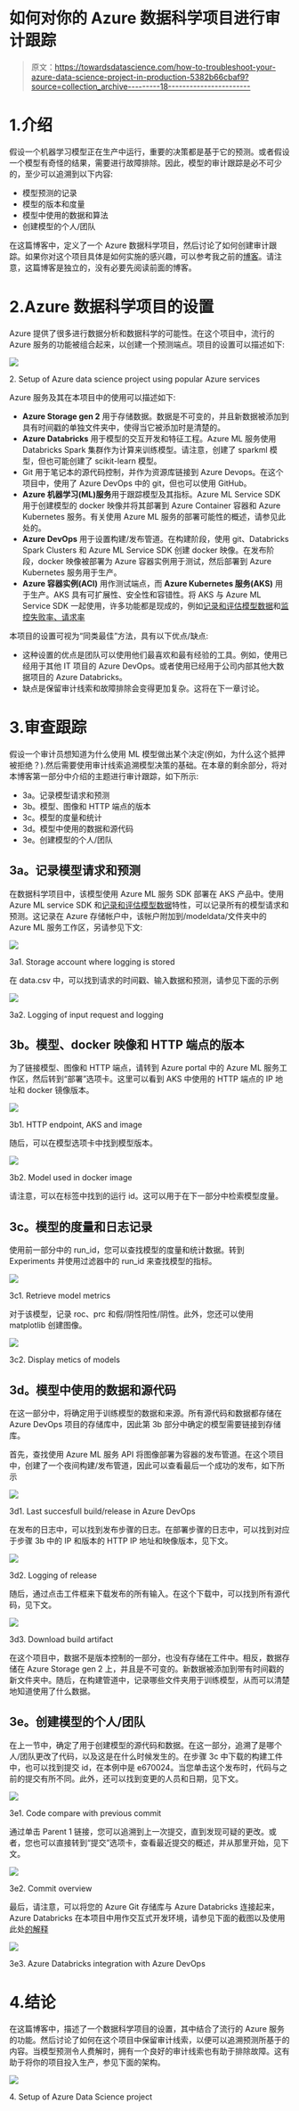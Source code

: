 # 如何对你的 Azure 数据科学项目进行审计跟踪

> 原文：<https://towardsdatascience.com/how-to-troubleshoot-your-azure-data-science-project-in-production-5382b66cbaf9?source=collection_archive---------18----------------------->

# 1.介绍

假设一个机器学习模型正在生产中运行，重要的决策都是基于它的预测。或者假设一个模型有奇怪的结果，需要进行故障排除。因此，模型的审计跟踪是必不可少的，至少可以追溯到以下内容:

*   模型预测的记录
*   模型的版本和度量
*   模型中使用的数据和算法
*   创建模型的个人/团队

在这篇博客中，定义了一个 Azure 数据科学项目，然后讨论了如何创建审计跟踪。如果你对这个项目具体是如何实施的感兴趣，可以参考我之前的[博客](/how-to-bring-your-data-science-project-in-production-b36ae4c02b46)。请注意，这篇博客是独立的，没有必要先阅读前面的博客。

# 2.Azure 数据科学项目的设置

Azure 提供了很多进行数据分析和数据科学的可能性。在这个项目中，流行的 Azure 服务的功能被组合起来，以创建一个预测端点。项目的设置可以描述如下:

![](img/762aa098c82ab83c75f5fe963a7a95b7.png)

2\. Setup of Azure data science project using popular Azure services

Azure 服务及其在本项目中的使用可以描述如下:

*   **Azure Storage gen 2** 用于存储数据。数据是不可变的，并且新数据被添加到具有时间戳的单独文件夹中，使得当它被添加时是清楚的。
*   **Azure Databricks** 用于模型的交互开发和特征工程。Azure ML 服务使用 Databricks Spark 集群作为计算来训练模型。请注意，创建了 sparkml 模型，但也可能创建了 scikit-learn 模型。
*   Git 用于笔记本的源代码控制，并作为资源库链接到 Azure Devops。在这个项目中，使用了 Azure DevOps 中的 git，但也可以使用 GitHub。
*   **Azure 机器学习(ML)服务**用于跟踪模型及其指标。Azure ML Service SDK 用于创建模型的 docker 映像并将其部署到 Azure Container 容器和 Azure Kubernetes 服务。有关使用 Azure ML 服务的部署可能性的概述，请参见此处的。
*   **Azure DevOps** 用于设置构建/发布管道。在构建阶段，使用 git、Databricks Spark Clusters 和 Azure ML Service SDK 创建 docker 映像。在发布阶段，docker 映像被部署为 Azure 容器实例用于测试，然后部署到 Azure Kubernetes 服务用于生产。
*   **Azure 容器实例(ACI)** 用作测试端点，而 **Azure Kubernetes 服务(AKS)** 用于生产。AKS 具有可扩展性、安全性和容错性。将 AKS 与 Azure ML Service SDK 一起使用，许多功能都是现成的，例如[记录和评估模型数据](https://docs.microsoft.com/en-us/azure/machine-learning/service/how-to-enable-data-collection)和[监控失败率、请求率](https://docs.microsoft.com/en-us/azure/machine-learning/service/how-to-enable-data-collection)

本项目的设置可视为“同类最佳”方法，具有以下优点/缺点:

*   这种设置的优点是团队可以使用他们最喜欢和最有经验的工具。例如，使用已经用于其他 IT 项目的 Azure DevOps。或者使用已经用于公司内部其他大数据项目的 Azure Databricks。
*   缺点是保留审计线索和故障排除会变得更加复杂。这将在下一章讨论。

# 3.审查跟踪

假设一个审计员想知道为什么使用 ML 模型做出某个决定(例如，为什么这个抵押被拒绝？).然后需要使用审计线索追溯模型决策的基础。在本章的剩余部分，将对本博客第一部分中介绍的主题进行审计跟踪，如下所示:

*   3a。记录模型请求和预测
*   3b。模型、图像和 HTTP 端点的版本
*   3c。模型的度量和统计
*   3d。模型中使用的数据和源代码
*   3e。创建模型的个人/团队

## 3a。记录模型请求和预测

在数据科学项目中，该模型使用 Azure ML 服务 SDK 部署在 AKS 产品中。使用 Azure ML service SDK 和[记录和评估模型数据](https://docs.microsoft.com/en-us/azure/machine-learning/service/how-to-enable-data-collection)特性，可以记录所有的模型请求和预测。这记录在 Azure 存储帐户中，该帐户附加到/modeldata/文件夹中的 Azure ML 服务工作区，另请参见下文:

![](img/5118295d64b702addcff13ebdbb4eb6a.png)

3a1\. Storage account where logging is stored

在 data.csv 中，可以找到请求的时间戳、输入数据和预测，请参见下面的示例

![](img/11fe2018d8752b14eb97d1a87161e65b.png)

3a2\. Logging of input request and logging

## 3b。模型、docker 映像和 HTTP 端点的版本

为了链接模型、图像和 HTTP 端点，请转到 Azure portal 中的 Azure ML 服务工作区，然后转到“部署”选项卡。这里可以看到 AKS 中使用的 HTTP 端点的 IP 地址和 docker 镜像版本。

![](img/8901e887c7a4b85f3df2350cf05f62a9.png)

3b1\. HTTP endpoint, AKS and image

随后，可以在模型选项卡中找到模型版本。

![](img/7f70cfc044dcde9b4edc370f08d149ee.png)

3b2\. Model used in docker image

请注意，可以在标签中找到的运行 id。这可以用于在下一部分中检索模型度量。

## 3c。模型的度量和日志记录

使用前一部分中的 run_id，您可以查找模型的度量和统计数据。转到 Experiments 并使用过滤器中的 run_id 来查找模型的指标。

![](img/d625c7c38949578130cf45445fbb23ef.png)

3c1\. Retrieve model metrics

对于该模型，记录 roc、prc 和假/阴性阳性/阴性。此外，您还可以使用 matplotlib 创建图像。

![](img/5c5faa88f7e261e7d97456b1bc5043d4.png)

3c2\. Display metics of models

## 3d。模型中使用的数据和源代码

在这一部分中，将确定用于训练模型的数据和来源。所有源代码和数据都存储在 Azure DevOps 项目的存储库中，因此第 3b 部分中确定的模型需要链接到存储库。

首先，查找使用 Azure ML 服务 API 将图像部署为容器的发布管道。在这个项目中，创建了一个夜间构建/发布管道，因此可以查看最后一个成功的发布，如下所示

![](img/9ad1e5c2c251f70273305ee7e26ae0ca.png)

3d1\. Last succesfull build/release in Azure DevOps

在发布的日志中，可以找到发布步骤的日志。在部署步骤的日志中，可以找到对应于步骤 3b 中的 IP 和版本的 HTTP IP 地址和映像版本，见下文。

![](img/18d7b1abc525334589a1e845e6d5ef4e.png)

3d2\. Logging of release

随后，通过点击工件框来下载发布的所有输入。在这个下载中，可以找到所有源代码，见下文。

![](img/26f88ec65ddac817f832e30924738d20.png)

3d3\. Download build artifact

在这个项目中，数据不是版本控制的一部分，也没有存储在工件中。相反，数据存储在 Azure Storage gen 2 上，并且是不可变的。新数据被添加到带有时间戳的新文件夹中。随后，在构建管道中，记录哪些文件夹用于训练模型，从而可以清楚地知道使用了什么数据。

## 3e。创建模型的个人/团队

在上一节中，确定了用于创建模型的源代码和数据。在这一部分，追溯了是哪个人/团队更改了代码，以及这是在什么时候发生的。在步骤 3c 中下载的构建工件中，也可以找到提交 id，在本例中是 e670024。当您单击这个发布时，代码与之前的提交有所不同。此外，还可以找到变更的人员和日期，见下文。

![](img/bf3b38038abddb02385a4d4eab81f2c2.png)

3e1\. Code compare with previous commit

通过单击 Parent 1 链接，您可以追溯到上一次提交，直到发现可疑的更改。或者，您也可以直接转到“提交”选项卡，查看最近提交的概述，并从那里开始，见下文。

![](img/c61c93826a1bb56986a26d9ec058ec51.png)

3e2\. Commit overview

最后，请注意，可以将您的 Azure Git 存储库与 Azure Databricks 连接起来，Azure Databricks 在本项目中用作交互式开发环境，请参见下面的截图以及使用此处[的解释](https://docs.azuredatabricks.net/user-guide/notebooks/azure-devops-services-version-control.html)

![](img/d5ea62ac2da4f96bbc2db4bc770f9f28.png)

3e3\. Azure Databricks integration with Azure DevOps

# 4.结论

在这篇博客中，描述了一个数据科学项目的设置，其中结合了流行的 Azure 服务的功能。然后讨论了如何在这个项目中保留审计线索，以便可以追溯预测所基于的内容。当模型预测令人费解时，拥有一个良好的审计线索也有助于排除故障。这有助于将你的项目投入生产，参见下面的架构。

![](img/762aa098c82ab83c75f5fe963a7a95b7.png)

4\. Setup of Azure Data Science project